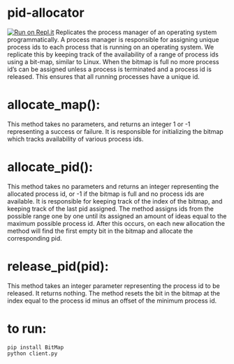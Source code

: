 # pid-allocator
[![Run on Repl.it](https://repl.it/badge/github/PetrMitsel/pid-allocator)](https://repl.it/github/PetrMitsel/pid-allocator)
Replicates the process manager of an operating system programmatically. A process manager is responsible for assigning unique process ids to each process that is running on an operating system. We replicate this by keeping track of the availability of a range of process ids using a bit-map, similar to Linux. When the bitmap is full no more process id’s can be assigned unless a process is terminated and a process id is released. This ensures that all running processes have a unique id. 
#	allocate_map(): 
This method takes no parameters, and returns an integer 1 or -1 representing a success or failure. It is responsible for initializing the bitmap which tracks availability of various process ids.
#	allocate_pid(): 
This method takes no parameters and returns an integer representing the allocated process id, or -1 if the bitmap is full and no process ids are available. It is responsible for keeping track of the index of the bitmap, and keeping track of the last pid assigned. The method assigns ids from the possible range one by one until its assigned an amount of ideas equal to the maximum possible process id. After this occurs, on each new allocation the method will find the first empty bit in the bitmap and allocate the corresponding pid. 
#	release_pid(pid): 
This method takes an integer parameter representing the process id to be released. It returns nothing. The method resets the bit in the bitmap at the index equal to the process id minus an offset of the minimum process id. 

# to run:
    pip install BitMap
    python client.py

